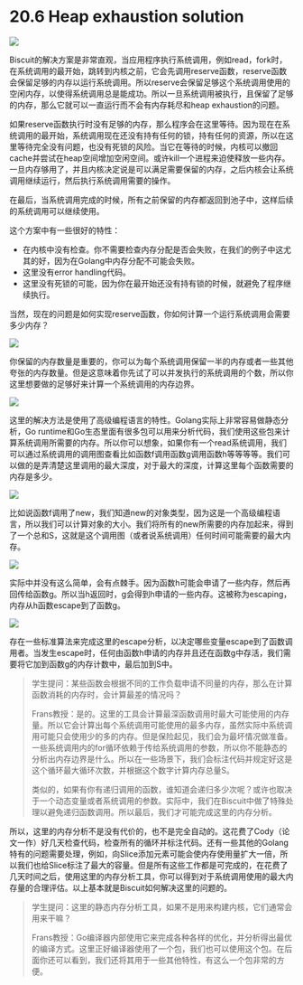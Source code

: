 # 20.6 Heap exhaustion solution

![](../.gitbook/assets/image%20%28350%29.png)

Biscuit的解决方案是非常直观，当应用程序执行系统调用，例如read，fork时，在系统调用的最开始，跳转到内核之前，它会先调用reserve函数，reserve函数会保留足够的内存以运行系统调用。所以reserve会保留足够这个系统调用使用的空闲内存，以使得系统调用总是能成功。所以一旦系统调用被执行，且保留了足够的内存，那么它就可以一直运行而不会有内存耗尽和heap exhaustion的问题。

如果reserve函数执行时没有足够的内存，那么程序会在这里等待。因为现在在系统调用的最开始，系统调用现在还没有持有任何的锁，持有任何的资源，所以在这里等待完全没有问题，也没有死锁的风险。当它在等待的时候，内核可以撤回cache并尝试在heap空间增加空闲空间。或许kill一个进程来迫使释放一些内存。一旦内存够用了，并且内核决定说是可以满足需要保留的内存，之后内核会让系统调用继续运行，然后执行系统调用需要的操作。

在最后，当系统调用完成的时候，所有之前保留的内存都返回到池子中，这样后续的系统调用可以继续使用。

这个方案中有一些很好的特性：

* 在内核中没有检查。你不需要检查内存分配是否会失败，在我们的例子中这尤其的好，因为在Golang中内存分配不可能会失败。
* 这里没有error handling代码。
* 这里没有死锁的可能，因为你在最开始还没有持有锁的时候，就避免了程序继续执行。

当然，现在的问题是如何实现reserve函数，你如何计算一个运行系统调用会需要多少内存？

![](../.gitbook/assets/image%20%28830%29.png)

你保留的内存数量是重要的，你可以为每个系统调用保留一半的内存或者一些其他夸张的内存数量。但是这意味着你先试了可以并发执行的系统调用的个数，所以你这里想要做的足够好来计算一个系统调用的内存边界。

![](../.gitbook/assets/image%20%28817%29.png)

这里的解决方法是使用了高级编程语言的特性。Golang实际上非常容易做静态分析，Go runtime和Go生态里面有很多包可以用来分析代码，我们使用这些包来计算系统调用所需要的内存。所以你可以想象，如果你有一个read系统调用，我们可以通过系统调用的调用图查看比如函数f调用函数g调用函数h等等等等。我们可以做的是弄清楚这里调用的最大深度，对于最大的深度，计算这里每个函数需要的内存是多少。

![](../.gitbook/assets/image%20%28483%29.png)

比如说函数f调用了new，我们知道new的对象类型，因为这是一个高级编程语言，所以我们可以计算对象的大小。我们将所有的new所需要的内存加起来，得到了一个总和S，这就是这个调用图（或者说系统调用）任何时间可能需要的最大内存。

![](../.gitbook/assets/image%20%28815%29.png)

实际中并没有这么简单，会有点棘手。因为函数h可能会申请了一些内存，然后再回传给函数g。所以当h返回时，g会得到h申请的一些内存。这被称为escaping，内存从h函数escape到了函数g。

![](../.gitbook/assets/image%20%28808%29.png)

存在一些标准算法来完成这里的escape分析，以决定哪些变量escape到了函数调用者。当发生escape时，任何由函数h申请的内存并且还在函数g中存活，我们需要将它加到函数g的内存计数中，最后加到S中。

> 学生提问：某些函数会根据不同的工作负载申请不同量的内存，那么在计算函数消耗的内存时，会计算最差的情况吗？
>
> Frans教授：是的。这里的工具会计算最深函数调用时最大可能使用的内存量。所以它会计算出每个系统调用可能使用的最多内存，虽然实际中系统调用可能只会使用少的多的内存。但是保险起见，我们会为最坏情况做准备。一些系统调用内的for循环依赖于传给系统调用的参数，所以你不能静态的分析出内存边界是什么。所以在一些场景下，我们会标注代码并规定好这是这个循环最大循环次数，并根据这个数字计算内存总量S。
>
> 类似的，如果有你有递归调用的函数，谁知道会递归多少次呢？或许也取决于一个动态变量或者系统调用的参数。实际中，我们在Biscuit中做了特殊处理以避免递归函数调用。所以最后，我们才可能完成这里的内存分析。

所以，这里的内存分析不是没有代价的，也不是完全自动的。这花费了Cody（论文一作）好几天检查代码，检查所有的循环并标注代码。还有一些其他的Golang特有的问题需要处理，例如，向Slice添加元素可能会使内存使用量扩大一倍，所以我们也给Slice标注了最大的容量。但是所有这些工作都是可完成的，在花费了几天时间之后，使用这里的内存分析工具，你可以得到对于系统调用使用的最大内存量的合理评估。以上基本就是Biscuit如何解决这里的问题的。

> 学生提问：这里的静态内存分析工具，如果不是用来构建内核，它们通常会用来干嘛？
>
> Frans教授：Go编译器内部使用它来完成各种各样的优化，并分析得出最优的编译方式。这里正好编译器使用了一个包，我们也可以使用这个包。在后面你还可以看到，我们还将其用于一些其他特性，有这么一个包非常的方便。

